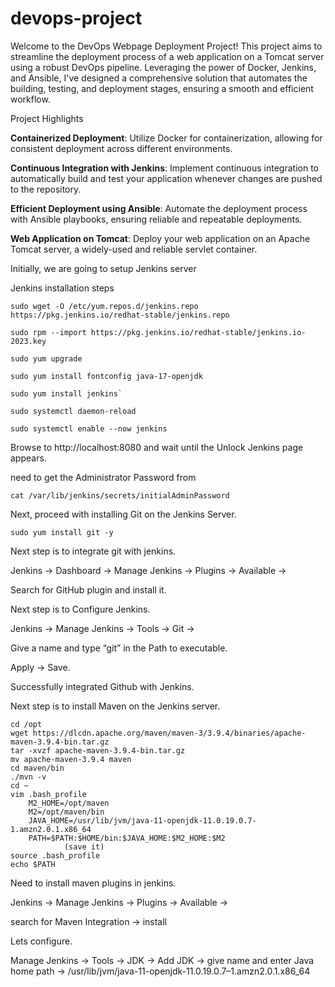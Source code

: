 # devops-project
Welcome to the DevOps Webpage Deployment Project! This project aims to streamline the deployment process of a web application on a Tomcat server using a robust DevOps pipeline. Leveraging the power of Docker, Jenkins, and Ansible, I've designed a comprehensive solution that automates the building, testing, and deployment stages, ensuring a smooth and efficient workflow.

Project Highlights

**Containerized Deployment**:
Utilize Docker for containerization, allowing for consistent deployment across different environments.

**Continuous Integration with Jenkins**: 
Implement continuous integration to automatically build and test your application whenever changes are pushed to the repository.

**Efficient Deployment using Ansible**:
Automate the deployment process with Ansible playbooks, ensuring reliable and repeatable deployments.

**Web Application on Tomcat**: 
Deploy your web application on an Apache Tomcat server, a widely-used and reliable servlet container.


Initially, we are going to setup Jenkins server
 
Jenkins installation steps 

```
sudo wget -O /etc/yum.repos.d/jenkins.repo https://pkg.jenkins.io/redhat-stable/jenkins.repo

sudo rpm --import https://pkg.jenkins.io/redhat-stable/jenkins.io-2023.key

sudo yum upgrade

sudo yum install fontconfig java-17-openjdk

sudo yum install jenkins`

sudo systemctl daemon-reload

sudo systemctl enable --now jenkins
```


Browse to http://localhost:8080 and wait until the Unlock Jenkins page appears. 

need to get the Administrator Password from 

```
cat /var/lib/jenkins/secrets/initialAdminPassword
```


Next, proceed with installing Git on the Jenkins Server.

```
sudo yum install git -y
```
Next step is to integrate git with jenkins.

Jenkins -> Dashboard -> Manage Jenkins -> Plugins -> Available ->

Search for GitHub plugin and install it.




Next step is to Configure Jenkins.

Jenkins -> Manage Jenkins -> Tools -> Git ->

Give a name and type “git” in the Path to executable.





 Apply -> Save.

Successfully integrated Github with Jenkins.



Next step is to install Maven on the Jenkins server.

```
cd /opt
wget https://dlcdn.apache.org/maven/maven-3/3.9.4/binaries/apache-maven-3.9.4-bin.tar.gz
tar -xvzf apache-maven-3.9.4-bin.tar.gz
mv apache-maven-3.9.4 maven
cd maven/bin
./mvn -v
cd ~
vim .bash_profile
    M2_HOME=/opt/maven
    M2=/opt/maven/bin
    JAVA_HOME=/usr/lib/jvm/java-11-openjdk-11.0.19.0.7-1.amzn2.0.1.x86_64
    PATH=$PATH:$HOME/bin:$JAVA_HOME:$M2_HOME:$M2
            (save it)
source .bash_profile
echo $PATH
```


Need to install maven plugins in jenkins.

Jenkins -> Manage Jenkins -> Plugins -> Available ->

search for Maven Integration -> install


Lets configure.

Manage Jenkins -> Tools -> JDK -> Add JDK -> give name and enter Java home path -> /usr/lib/jvm/java-11-openjdk-11.0.19.0.7–1.amzn2.0.1.x86_64








